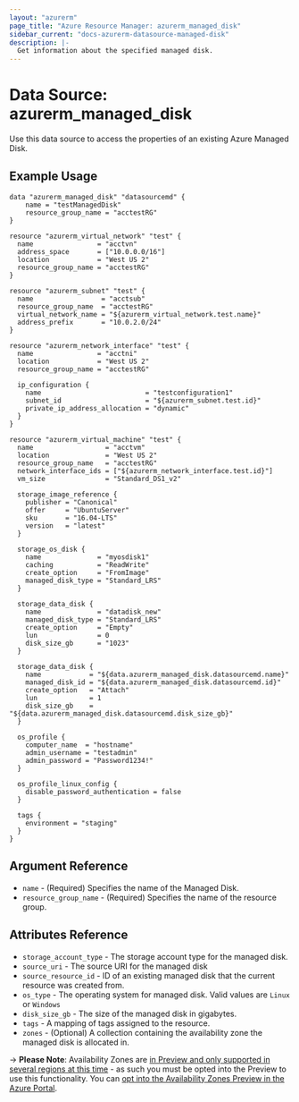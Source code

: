 ```yaml
---
layout: "azurerm"
page_title: "Azure Resource Manager: azurerm_managed_disk"
sidebar_current: "docs-azurerm-datasource-managed-disk"
description: |-
  Get information about the specified managed disk.
---
```


# Data Source: azurerm_managed_disk

Use this data source to access the properties of an existing Azure Managed Disk.

## Example Usage

```hcl
data "azurerm_managed_disk" "datasourcemd" {
    name = "testManagedDisk"
    resource_group_name = "acctestRG"
}

resource "azurerm_virtual_network" "test" {
  name                = "acctvn"
  address_space       = ["10.0.0.0/16"]
  location            = "West US 2"
  resource_group_name = "acctestRG"
}

resource "azurerm_subnet" "test" {
  name                 = "acctsub"
  resource_group_name  = "acctestRG"
  virtual_network_name = "${azurerm_virtual_network.test.name}"
  address_prefix       = "10.0.2.0/24"
}

resource "azurerm_network_interface" "test" {
  name                = "acctni"
  location            = "West US 2"
  resource_group_name = "acctestRG"

  ip_configuration {
    name                          = "testconfiguration1"
    subnet_id                     = "${azurerm_subnet.test.id}"
    private_ip_address_allocation = "dynamic"
  }
}

resource "azurerm_virtual_machine" "test" {
  name                  = "acctvm"
  location              = "West US 2"
  resource_group_name   = "acctestRG"
  network_interface_ids = ["${azurerm_network_interface.test.id}"]
  vm_size               = "Standard_DS1_v2"

  storage_image_reference {
    publisher = "Canonical"
    offer     = "UbuntuServer"
    sku       = "16.04-LTS"
    version   = "latest"
  }

  storage_os_disk {
    name              = "myosdisk1"
    caching           = "ReadWrite"
    create_option     = "FromImage"
    managed_disk_type = "Standard_LRS"
  }

  storage_data_disk {
    name              = "datadisk_new"
    managed_disk_type = "Standard_LRS"
    create_option     = "Empty"
    lun               = 0
    disk_size_gb      = "1023"
  }

  storage_data_disk {
    name            = "${data.azurerm_managed_disk.datasourcemd.name}"
    managed_disk_id = "${data.azurerm_managed_disk.datasourcemd.id}"
    create_option   = "Attach"
    lun             = 1
    disk_size_gb    = "${data.azurerm_managed_disk.datasourcemd.disk_size_gb}"
  }

  os_profile {
    computer_name  = "hostname"
    admin_username = "testadmin"
    admin_password = "Password1234!"
  }

  os_profile_linux_config {
    disable_password_authentication = false
  }

  tags {
    environment = "staging"
  }
}
```

## Argument Reference

* `name` - (Required) Specifies the name of the Managed Disk.
* `resource_group_name` - (Required) Specifies the name of the resource group.


## Attributes Reference

* `storage_account_type` - The storage account type for the managed disk.
* `source_uri` - The source URI for the managed disk
* `source_resource_id` - ID of an existing managed disk that the current resource was created from.
* `os_type` - The operating system for managed disk. Valid values are `Linux` or `Windows`
* `disk_size_gb` - The size of the managed disk in gigabytes.
* `tags` - A mapping of tags assigned to the resource.
* `zones` - (Optional) A collection containing the availability zone the managed disk is allocated in.

-> **Please Note**: Availability Zones are [in Preview and only supported in several regions at this time](https://docs.microsoft.com/en-us/azure/availability-zones/az-overview) - as such you must be opted into the Preview to use this functionality. You can [opt into the Availability Zones Preview in the Azure Portal](http://aka.ms/azenroll).